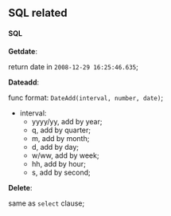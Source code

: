## SQL related

#### SQL 

**Getdate**:

return date in `2008-12-29 16:25:46.635`;

**Dateadd**:

func format: `DateAdd(interval, number, date)`;

- interval:
  - yyyy/yy, add by year;
  - q, add by quarter;
  - m, add by month;
  - d, add by day;
  - w/ww, add by week;
  - hh, add by hour;
  - s, add by second;

**Delete**:

same as `select` clause;

